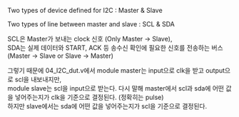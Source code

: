 Two types of device defined for I2C : Master & Slave

Two types of line between master and slave : SCL & SDA

SCL은 Master가 보내는 clock 신호 (Only Master -> Slave),
<br>SDA는 실제 데이터와 START, ACK 등 송수신 확인에 필요한 신호를 전송하는 버스 (Master -> Slave or Slave -> Master)

그렇기 때문에 04_I2C_dut.v에서 module master는 input으로 clk을 받고 output으로 scl을 내보내지만,
<br>module slave는 scl을 input으로 받는다.
다시 말해 master에서 scl과 sda에 어떤 값을 넣어주는지가 clk을 기준으로 결정된다. (정확히는 pulse)
<br>하지만 slave에서는 sda에 어떤 값을 넣어주는지가 scl을 기준으로 결정된다.
